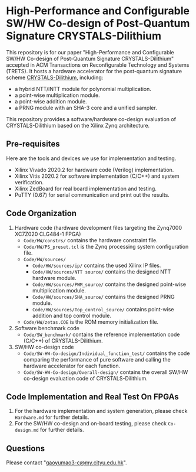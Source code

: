 # High-Performance and Configurable SW/HW Co-design of Post-Quantum Signature CRYSTALS-Dilithium

This repository is for our paper "High-Performance and Configurable SW/HW Co-design of Post-Quantum Signature CRYSTALS-Dilithium" accepted in ACM Transactions on Reconfigurable Technology and Systems (TRETS). It hosts a hardware accelerator for the post-quantum signature scheme [CRYSTALS-Dilithium](https://pq-crystals.org/dilithium/), including:

- a hybrid NTT/INTT module for polynomial multiplication.
- a point-wise multiplication module.
- a point-wise addition module.
- a PRNG module with an SHA-3 core and a unified sampler.

This repository provides a software/hardware co-design evaluation of CRYSTALS-Dilithium based on the Xilinx Zynq architecture.

## Pre-requisites

Here are the tools and devices we use for implementation and testing.

- Xilinx Vivado 2020.2 for hardware code (Verilog) implementation.
- Xilinx Vitis 2020.2 for software implementation (C/C++) and system verification.
- Xilinx ZedBoard for real board implementation and testing.
- PuTTY (0.67) for serial communication and print out the results.

## Code Organization

1. Hardware code (hardware development files targeting the Zynq7000 XC7Z020 CLG484-1 FPGA)
   - `Code/HW/constrs/` contains the hardware constraint file.
   - `Code/HW/PS_preset.tcl` is the Zynq processing system configuration file.
   - `Code/HW/sources/` 
     - `Code/HW/sources/ip/` contains the used Xilinx IP files.
     - `Code/HW/sources/NTT source/` contains the designed NTT hardware module.
     - `Code/HW/sources/PWM_source/` contains the designed point-wise multiplication module.
     - `Code/HW/sources/SHA_source/` contains the designed PRNG module.
     - `Code/HW/sources/Top_control_source/` contains point-wise addition and top control module.
   - `Code/HW/zetas.COE` is the ROM memory initialization file.
2. Software benchmark code
   -  `Code/SW_benchmark/` contains the reference implementation code (C/C++) of CRYSTALS-Dilithium.
3. SW/HW co-design code
   - `Code/SW-HW-Co-design/Individual_function_test/` contains the code comparing the performance of pure software and calling the hardware accelerator for each function.
   - `Code/SW-HW-Co-design/Overall-design/` contains the overall SW/HW co-design evaluation code of CRYSTALS-Dilithium. 

## Code Implementation and Real Test On FPGAs

1. For the hardware implementation and system generation, please check `Hardware.md` for further details.
2. For the SW/HW co-design and on-board testing, please check `Co-design.md` for further details.

## Questions

Please contact "gaoyumao3-c@my.cityu.edu.hk".

